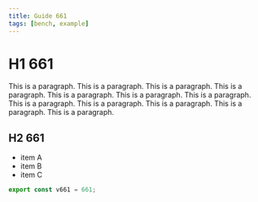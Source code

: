 ```yaml
---
title: Guide 661
tags: [bench, example]
---
```


# H1 661

This is a paragraph. This is a paragraph. This is a paragraph. This is a paragraph. This is a paragraph. This is a paragraph. This is a paragraph. This is a paragraph. This is a paragraph. This is a paragraph. This is a paragraph. This is a paragraph. 

## H2 661

- item A
- item B
- item C

```ts
export const v661 = 661;
```